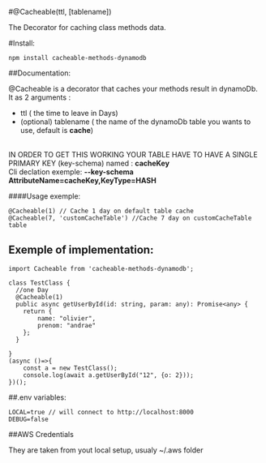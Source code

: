 #@Cacheable(ttl, [tablename])

The Decorator for caching class methods data.

#Install: 
```
npm install cacheable-methods-dynamodb
```



##Documentation: 

@Cacheable is a decorator that caches your methods result in dynamoDb. 
It as 2 arguments :
 - ttl ( the time to leave in Days)
 - (optional) tablename ( the name of the dynamoDb table you wants to use, default is **cache**)

<br/>IN ORDER TO GET THIS WORKING YOUR TABLE HAVE TO HAVE A SINGLE PRIMARY KEY (key-schema) named : **cacheKey**
<br/>Cli declation exemple: **--key-schema AttributeName=cacheKey,KeyType=HASH**

####Usage exemple:

```
@Cacheable(1) // Cache 1 day on default table cache
@Cacheable(7, 'customCacheTable') //Cache 7 day on customCacheTable table
```

## Exemple of implementation: 

```
import Cacheable from 'cacheable-methods-dynamodb';

class TestClass {
  //one Day
  @Cacheable(1)
  public async getUserById(id: string, param: any): Promise<any> {
    return {
        name: "olivier",
        prenom: "andrae"
    };
  }

}
(async ()=>{
    const a = new TestClass();
    console.log(await a.getUserById("12", {o: 2}));
})();
```

##.env variables:
```
LOCAL=true // will connect to http://localhost:8000
DEBUG=false
```

##AWS Credentials

They are taken from yout local setup, usualy ~/.aws folder
